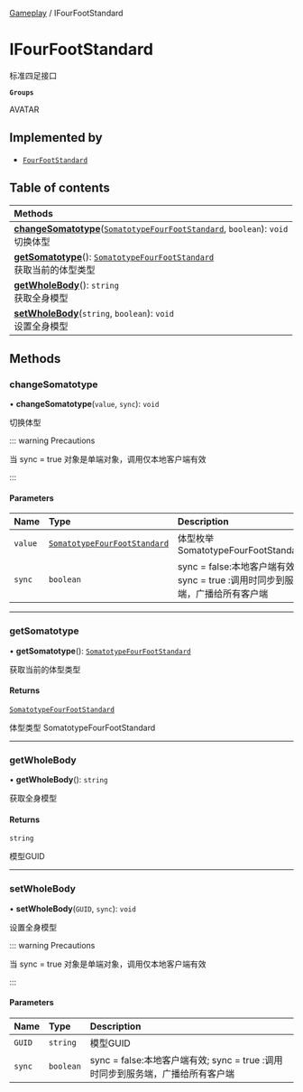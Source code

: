 [Gameplay](../modules/Gameplay.Gameplay.md) / IFourFootStandard

# IFourFootStandard <Badge type="tip" text="Interface" /> <Score text="IFourFootStandard" />

标准四足接口

**`Groups`**

AVATAR

## Implemented by

- [`FourFootStandard`](../classes/Gameplay.FourFootStandard.md)

## Table of contents

| Methods |
| :-----|
| **[changeSomatotype](Gameplay.IFourFootStandard.md#changesomatotype)**([`SomatotypeFourFootStandard`](../enums/Gameplay.SomatotypeFourFootStandard.md), `boolean`): `void` <br> 切换体型|
| **[getSomatotype](Gameplay.IFourFootStandard.md#getsomatotype)**(): [`SomatotypeFourFootStandard`](../enums/Gameplay.SomatotypeFourFootStandard.md) <br> 获取当前的体型类型|
| **[getWholeBody](Gameplay.IFourFootStandard.md#getwholebody)**(): `string` <br> 获取全身模型|
| **[setWholeBody](Gameplay.IFourFootStandard.md#setwholebody)**(`string`, `boolean`): `void` <br> 设置全身模型|

## Methods

### changeSomatotype <Score text="changeSomatotype" /> 

• **changeSomatotype**(`value`, `sync`): `void` <Badge type="tip" text="other" />

切换体型

::: warning Precautions

当 sync = true 对象是单端对象，调用仅本地客户端有效

:::


#### Parameters

| Name | Type | Description |
| :------ | :------ | :------ |
| `value` | [`SomatotypeFourFootStandard`](../enums/Gameplay.SomatotypeFourFootStandard.md) |  体型枚举 SomatotypeFourFootStandard |
| `sync` | `boolean` | sync = false:本地客户端有效; sync = true :调用时同步到服务端，广播给所有客户端 |


___

### getSomatotype <Score text="getSomatotype" /> 

• **getSomatotype**(): [`SomatotypeFourFootStandard`](../enums/Gameplay.SomatotypeFourFootStandard.md) <Badge type="tip" text="other" />

获取当前的体型类型


#### Returns

[`SomatotypeFourFootStandard`](../enums/Gameplay.SomatotypeFourFootStandard.md)

体型类型 SomatotypeFourFootStandard

___

### getWholeBody <Score text="getWholeBody" /> 

• **getWholeBody**(): `string` <Badge type="tip" text="other" />

获取全身模型


#### Returns

`string`

模型GUID

___

### setWholeBody <Score text="setWholeBody" /> 

• **setWholeBody**(`GUID`, `sync`): `void` <Badge type="tip" text="other" />

设置全身模型

::: warning Precautions

当 sync = true 对象是单端对象，调用仅本地客户端有效

:::


#### Parameters

| Name | Type | Description |
| :------ | :------ | :------ |
| `GUID` | `string` | 模型GUID |
| `sync` | `boolean` | sync = false:本地客户端有效; sync = true :调用时同步到服务端，广播给所有客户端 |

